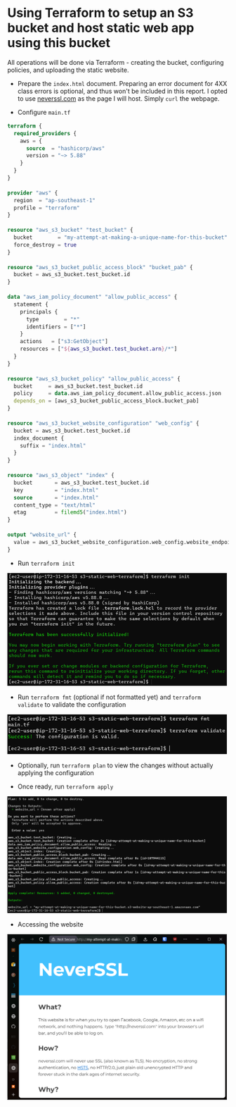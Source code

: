 # Using Terraform to setup an S3 bucket and host static web app using this bucket

All operations will be done via Terraform - creating the bucket, configuring policies, and uploading the static website.

- Prepare the `index.html` document. Preparing an error document for 4XX class errors is optional, and thus won't be included in this report. I opted to use [neverssl.com](http://neverssl.com) as the page I will host. Simply `curl` the webpage.

- Configure `main.tf`

```terraform
terraform {
  required_providers {
    aws = {
      source  = "hashicorp/aws"
      version = "~> 5.88"
    }
  }
}

provider "aws" {
  region  = "ap-southeast-1"
  profile = "terraform"
}

resource "aws_s3_bucket" "test_bucket" {
  bucket        = "my-attempt-at-making-a-unique-name-for-this-bucket"
  force_destroy = true
}

resource "aws_s3_bucket_public_access_block" "bucket_pab" {
  bucket = aws_s3_bucket.test_bucket.id
}

data "aws_iam_policy_document" "allow_public_access" {
  statement {
    principals {
      type        = "*"
      identifiers = ["*"]
    }
    actions   = ["s3:GetObject"]
    resources = ["${aws_s3_bucket.test_bucket.arn}/*"]
  }
}

resource "aws_s3_bucket_policy" "allow_public_access" {
  bucket     = aws_s3_bucket.test_bucket.id
  policy     = data.aws_iam_policy_document.allow_public_access.json
  depends_on = [aws_s3_bucket_public_access_block.bucket_pab]
}

resource "aws_s3_bucket_website_configuration" "web_config" {
  bucket = aws_s3_bucket.test_bucket.id
  index_document {
    suffix = "index.html"
  }
}

resource "aws_s3_object" "index" {
  bucket       = aws_s3_bucket.test_bucket.id
  key          = "index.html"
  source       = "index.html"
  content_type = "text/html"
  etag         = filemd5("index.html")
}

output "website_url" {
  value = aws_s3_bucket_website_configuration.web_config.website_endpoint
}
```

- Run `terraform init`

<img src=images/lab-3/image-1.png width=500>

- Run `terraform fmt` (optional if not formatted yet) and `terraform validate` to validate the configuration

<img src=images/lab-3/image-2.png width=500>

- Optionally, run `terraform plan` to view the changes without actually applying the configuration

- Once ready, run `terraform apply`

<img src=images/lab-3/image-3.png width=500>

- Accessing the website

<img src=images/lab-3/image-4.png width=500>
